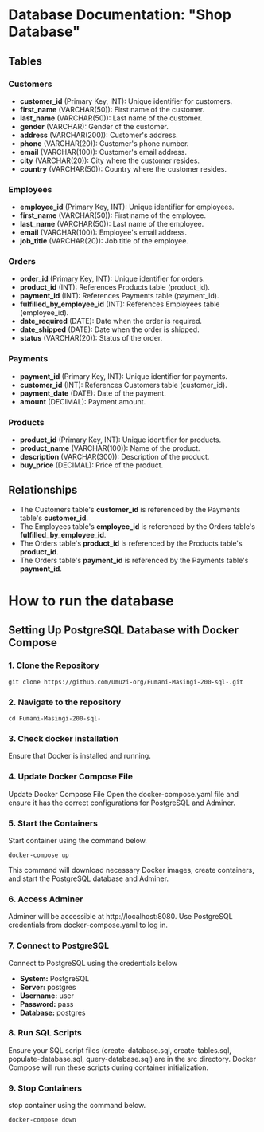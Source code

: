 # Database Documentation: "Shop Database"

## Tables

### Customers

- **customer_id** (Primary Key, INT): Unique identifier for customers.
- **first_name** (VARCHAR(50)): First name of the customer.
- **last_name** (VARCHAR(50)): Last name of the customer.
- **gender** (VARCHAR): Gender of the customer.
- **address** (VARCHAR(200)): Customer's address.
- **phone** (VARCHAR(20)): Customer's phone number.
- **email** (VARCHAR(100)): Customer's email address.
- **city** (VARCHAR(20)): City where the customer resides.
- **country** (VARCHAR(50)): Country where the customer resides.

### Employees

- **employee_id** (Primary Key, INT): Unique identifier for employees.
- **first_name** (VARCHAR(50)): First name of the employee.
- **last_name** (VARCHAR(50)): Last name of the employee.
- **email** (VARCHAR(100)): Employee's email address.
- **job_title** (VARCHAR(20)): Job title of the employee.

### Orders

- **order_id** (Primary Key, INT): Unique identifier for orders.
- **product_id** (INT): References Products table (product_id).
- **payment_id** (INT): References Payments table (payment_id).
- **fulfilled_by_employee_id** (INT): References Employees table (employee_id).
- **date_required** (DATE): Date when the order is required.
- **date_shipped** (DATE): Date when the order is shipped.
- **status** (VARCHAR(20)): Status of the order.

### Payments

- **payment_id** (Primary Key, INT): Unique identifier for payments.
- **customer_id** (INT): References Customers table (customer_id).
- **payment_date** (DATE): Date of the payment.
- **amount** (DECIMAL): Payment amount.

### Products

- **product_id** (Primary Key, INT): Unique identifier for products.
- **product_name** (VARCHAR(100)): Name of the product.
- **description** (VARCHAR(300)): Description of the product.
- **buy_price** (DECIMAL): Price of the product.

## Relationships

- The Customers table's **customer_id** is referenced by the Payments table's **customer_id**.
- The Employees table's **employee_id** is referenced by the Orders table's **fulfilled_by_employee_id**.
- The Orders table's **product_id** is referenced by the Products table's **product_id**.
- The Orders table's **payment_id** is referenced by the Payments table's **payment_id**.

#  How to run the database

## Setting Up PostgreSQL Database with Docker Compose

### 1. Clone the Repository
```
git clone https://github.com/Umuzi-org/Fumani-Masingi-200-sql-.git
```

### 2. Navigate to the  repository
```
cd Fumani-Masingi-200-sql-
```

### 3. Check docker installation
Ensure that Docker is installed and running.

### 4. Update Docker Compose File
Update Docker Compose File Open the docker-compose.yaml file and ensure it has the correct configurations for PostgreSQL and Adminer.

### 5.  Start the Containers
Start container using the command below.
```
docker-compose up
```
This command will download necessary Docker images, create containers, and start the PostgreSQL database and Adminer.

### 6. Access Adminer

Adminer will be accessible at http://localhost:8080. Use PostgreSQL credentials from docker-compose.yaml to log in.

### 7. Connect to PostgreSQL
Connect to PostgreSQL using the credentials below

- **System:** PostgreSQL
- **Server:** postgres
- **Username:** user
- **Password:** pass
- **Database:** postgres

### 8. Run SQL Scripts
Ensure your SQL script files (create-database.sql, create-tables.sql, populate-database.sql, query-database.sql) are in the src directory. Docker Compose will run these scripts during container initialization.

### 9. Stop Containers
stop container using the command below.
```
docker-compose down
```
